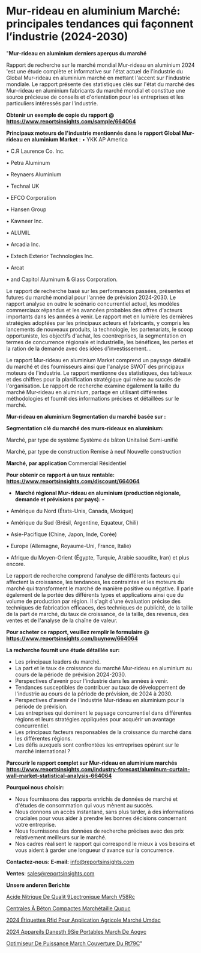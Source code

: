 # Mur-rideau en aluminium Marché: principales tendances qui façonnent l’industrie (2024-2030)

"<strong>Mur-rideau en aluminium derniers aperçus du marché</strong>

Rapport de recherche sur le marché mondial Mur-rideau en aluminium 2024 'est une étude complète et informative sur l'état actuel de l'industrie du Global Mur-rideau en aluminium marché en mettant l'accent sur l'industrie mondiale. Le rapport présente des statistiques clés sur l'état du marché des Mur-rideau en aluminium fabricants du marché mondial et constitue une source précieuse de conseils et d'orientation pour les entreprises et les particuliers intéressés par l'industrie.

<strong>Obtenir un exemple de copie du rapport @ <a href=https://www.reportsinsights.com/sample/664064>https://www.reportsinsights.com/sample/664064</a></strong>

<strong>Principaux moteurs de l'industrie mentionnés dans le rapport Global Mur-rideau en aluminium Market</strong> :
• YKK AP America

• C.R Laurence Co. Inc.

• Petra Aluminum

• Reynaers Aluminium

• Technal UK

• EFCO Corporation

• Hansen Group

• Kawneer Inc.

• ALUMIL

• Arcadia Inc.

• Extech Exterior Technologies Inc.

• Arcat

• and Capitol Aluminum & Glass Corporation.

Le rapport de recherche basé sur les performances passées, présentes et futures du marché mondial pour l'année de prévision 2024-2030. Le rapport analyse en outre le scénario concurrentiel actuel, les modèles commerciaux répandus et les avancées probables des offres d'acteurs importants dans les années à venir. Le rapport met en lumière les dernières stratégies adoptées par les principaux acteurs et fabricants, y compris les lancements de nouveaux produits, la technologie, les partenariats, le scoop opportuniste, les objectifs d'achat, les coentreprises, la segmentation en termes de concurrence régionale et industrielle, les bénéfices, les pertes et la ration de la demande avec des idées d'investissement. .

Le rapport Mur-rideau en aluminium Market comprend un paysage détaillé du marché et des fournisseurs ainsi que l'analyse SWOT des principaux moteurs de l'industrie. Le rapport mentionne des statistiques, des tableaux et des chiffres pour la planification stratégique qui mène au succès de l'organisation. Le rapport de recherche examine également la taille du marché Mur-rideau en aluminium, partage en utilisant différentes méthodologies et fournit des informations précises et détaillées sur le marché.

<strong>Mur-rideau en aluminium Segmentation du marché basée sur :</strong>

<strong> Segmentation clé du marché des murs-rideaux en aluminium: </strong>

Marché, par type de système
Système de bâton
Unitalisé
Semi-unifié

Marché, par type de construction
Remise à neuf
Nouvelle construction

<strong> Marché, par application </strong>
Commercial
Résidentiel

<strong>Pour obtenir ce rapport à un taux rentable: <a href=https://www.reportsinsights.com/discount/664064>https://www.reportsinsights.com/discount/664064</a></strong>
<ul>
  <li><strong>Marché régional Mur-rideau en aluminium (production régionale, demande et prévisions par pays): -</strong></li>
</ul>
• Amérique du Nord (États-Unis, Canada, Mexique)

• Amérique du Sud (Brésil, Argentine, Equateur, Chili)

• Asie-Pacifique (Chine, Japon, Inde, Corée)

• Europe (Allemagne, Royaume-Uni, France, Italie)

• Afrique du Moyen-Orient (Égypte, Turquie, Arabie saoudite, Iran) et plus encore.

Le rapport de recherche comprend l’analyse de différents facteurs qui affectent la croissance, les tendances, les contraintes et les moteurs du marché qui transforment le marché de manière positive ou négative. Il parle également de la portée des différents types et applications ainsi que du volume de production par région. Il s'agit d'une évaluation précise des techniques de fabrication efficaces, des techniques de publicité, de la taille de la part de marché, du taux de croissance, de la taille, des revenus, des ventes et de l'analyse de la chaîne de valeur.

<strong>Pour acheter ce rapport, veuillez remplir le formulaire @   <a href=https://www.reportsinsights.com/buynow/664064>https://www.reportsinsights.com/buynow/664064</a></strong>

<strong>La recherche fournit une étude détaillée sur:</strong>
<ul>
  <li>Les principaux leaders du marché.</li>
  <li>La part et le taux de croissance du marché Mur-rideau en aluminium au cours de la période de prévision 2024-2030.</li>
  <li>Perspectives d'avenir pour l'industrie dans les années à venir.</li>
  <li>Tendances susceptibles de contribuer au taux de développement de l'industrie au cours de la période de prévision, de 2024 à 2030.</li>
  <li>Perspectives d'avenir de l'industrie Mur-rideau en aluminium pour la période de prévision.</li>
  <li>Les entreprises qui dominent le paysage concurrentiel dans différentes régions et leurs stratégies appliquées pour acquérir un avantage concurrentiel.</li>
  <li>Les principaux facteurs responsables de la croissance du marché dans les différentes régions.</li>
  <li>Les défis auxquels sont confrontées les entreprises opérant sur le marché international ?</li>
</ul>

<strong>Parcourir le rapport complet sur Mur-rideau en aluminium marchés <a href=https://www.reportsinsights.com/industry-forecast/aluminum-curtain-wall-market-statistical-analysis-664064>https://www.reportsinsights.com/industry-forecast/aluminum-curtain-wall-market-statistical-analysis-664064</a></strong>

<strong>Pourquoi nous choisir:</strong>
<ul>
  <li>Nous fournissons des rapports enrichis de données de marché et d'études de consommation qui vous mènent au succès.</li>
  <li>Nous donnons un accès instantané, sans plus tarder, à des informations cruciales pour vous aider à prendre les bonnes décisions concernant votre entreprise.</li>
  <li>Nous fournissons des données de recherche précises avec des prix relativement meilleurs sur le marché.</li>
  <li>Nos cadres réalisent le rapport qui correspond le mieux à vos besoins et vous aident à garder une longueur d'avance sur la concurrence.</li>
</ul>
<strong>Contactez-nous:
</strong><strong>E-mail:</strong> <a href=mailto:info@reportsinsights.com>info@reportsinsights.com</a>

<strong>Ventes</strong>: <a href=mailto:sales@reportsinsights.com>sales@reportsinsights.com</a>

<strong>Unsere anderen Berichte</strong>

<a href=https://www.linkedin.com/pulse/acide-nitrique-de-qualit%C3%A9-%C3%A9lectronique-march%C3%A9-v58rc/>Acide Nitrique De Qualit  9Lectronique March V58Rc</a>

<a href=https://www.linkedin.com/pulse/centrales-à-béton-compactes-marchétaille-qupuc/>Centrales À Béton Compactes Marchétaille Qupuc</a>

<a href=https://www.linkedin.com/pulse/2024-étiquettes-rfid-pour-application-agricole-marché-umdac/>2024 Étiquettes Rfid Pour Application Agricole Marché Umdac</a>

<a href=https://www.linkedin.com/pulse/2024-appareils-danesth%C3%A9sie-portables-march%C3%A9-de-aogyc/>2024 Appareils Danesth 9Sie Portables March De Aogyc</a>

<a href=https://www.linkedin.com/pulse/optimiseur-de-puissance-march%C3%A9-couverture-du-rt79c/>Optimiseur De Puissance March Couverture Du Rt79C</a>"
